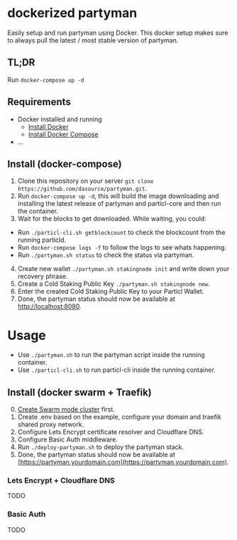 # dockerized partyman

Easily setup and run partyman using Docker. This docker setup makes sure to always pull the latest / most stable version of partyman.

## TL;DR

Run `docker-compose up -d`

## Requirements

* Docker installed and running
  * [Install Docker](https://docs.docker.com/get-docker/)
  * [Install Docker Compose](https://docs.docker.com/compose/install/)
* ...

## Install (docker-compose)

1. Clone this repository on your server `git clone https://github.com/dasource/partyman.git`.
2. Run `docker-compose up -d`, this will build the image downloading and installing the latest release of partyman and particl-core and then run the container.
3. Wait for the blocks to get downloaded. While waiting, you could:
  - Run `./particl-cli.sh getblockcount` to check the blockcount from the running particld.
  - Run `docker-compose logs -f` to follow the logs to see whats happening.
  - Run `./partyman.sh status` to check the status via partyman.
4. Create new wallet `./partyman.sh stakingnode init` and write down your recovery phrase.
5. Create a Cold Staking Public Key `./partyman.sh stakingnode new`.
6. Enter the created Cold Staking Public Key to your Particl Wallet.
7. Done, the partyman status should now be available at [http://localhost:8080](http://localhost:8080).

# Usage

- Use `./partyman.sh` to run the partyman script inside the running container.
- Use `./particl-cli.sh` to run particl-cli inside the running container.

## Install (docker swarm + Traefik)

0. [Create Swarm mode cluster](https://docs.docker.com/engine/swarm/swarm-tutorial/create-swarm/) first.
1. Create .env based on the example, configure your domain and traefik shared proxy network.
2. Configure Lets Encrypt certificate resolver and Cloudflare DNS.
3. Configure Basic Auth middleware.
4. Run `./deploy-partyman.sh` to deploy the partyman stack.
5. Done, the partyman status should now be available at [https://partyman.yourdomain.com](https://partyman.yourdomain.com).

### Lets Encrypt + Cloudflare DNS

TODO

### Basic Auth

TODO

